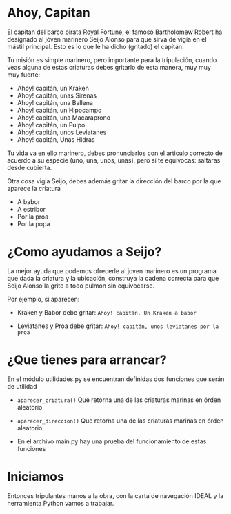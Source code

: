 # Ahoy, Capitan
El capitán del barco pirata Royal Fortune, el famoso Bartholomew Robert ha designado al jóven marinero Seijo Alonso para que sirva de vigía en el mástil principal. Esto es lo que le ha dicho (gritado) el capitán:

Tu misión es simple marinero, pero importante para la tripulación, cuando veas alguna de estas criaturas debes gritarlo de esta manera, muy muy muy fuerte:
+	Ahoy! capitán, un Kraken
+	Ahoy! capitán, unas Sirenas
+	Ahoy! capitán, una Ballena
+	Ahoy! capitán, un Hipocampo
+	Ahoy! capitán, una Macaraprono
+	Ahoy! capitán, un Pulpo
+	Ahoy! capitán, unos Leviatanes
+	Ahoy! capitán, Unas Hidras

Tu vida va en ello marinero, debes pronunciarlos con el articulo correcto de acuerdo a su especie (uno, una, unos, unas), pero  si te equivocas: saltaras desde cubierta.

Otra cosa vigia Seijo, debes además gritar la dirección del barco por la que aparece la criatura
+	A babor
+	A estribor
+	Por la proa
+	Por la popa

# ¿Como ayudamos a Seijo?
La mejor ayuda que podemos ofrecerle al joven marinero es un programa que dada la criatura y la ubicación, construya la cadena correcta para que Seijo Alonso la grite a todo pulmon sin equivocarse.

Por ejemplo, si aparecen:

+ Kraken y Babor debe gritar: `Ahoy! capitán, Un Kraken a babor`

+ Leviatanes y Proa debe gritar: `Ahoy! capitán, unos leviatanes por la proa`

# ¿Que tienes para arrancar?
En el módulo utilidades.py se encuentran definidas dos funciones que serán de utilidad

+  `aparecer_criatura()` Que retorna una de las criaturas marinas en órden aleatorio

+  `aparecer_direccion()` Que retorna una de las criaturas marinas en órden aleatorio

+ En el archivo main.py hay una prueba del funcionamiento de estas funciones

# Iniciamos
Entonces tripulantes manos a la obra, con la carta de navegación IDEAL y la herramienta Python vamos a trabajar.








